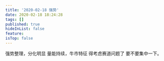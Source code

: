 ```yaml
---
title: '2020-02-18 强势'
date: 2020-02-18 18:24:28
tags: []
published: true
hideInList: false
feature: 
isTop: false
---
```

强势整理，分化明显
量能持续，牛市特征
得考虑赛道问题了
要不要集中一下。
<!-- more -->
